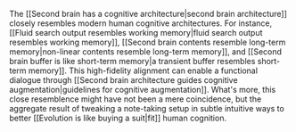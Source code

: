 ---
---

The [[Second brain has a cognitive architecture|second brain architecture]] closely resembles modern human cognitive architectures. For instance, [[Fluid search output resembles working memory|fluid search output resembles working memory]], [[Second brain contents resemble long-term memory|non-linear contents resemble long-term memory]], and [[Second brain buffer is like short-term memory|a transient buffer resembles short-term memory]]. This high-fidelity alignment can enable a functional dialogue through [[Second brain architecture guides cognitive augmentation|guidelines for cognitive augmentation]]. What's more, this close resemblence might have not been a mere coincidence, but the aggregate result of tweaking a note-taking setup in subtle intuitive ways to better [[Evolution is like buying a suit|fit]] human cognition.